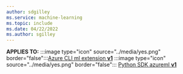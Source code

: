 ```yaml
---
author: sdgilley
ms.service: machine-learning
ms.topic: include
ms.date: 04/22/2022
ms.author: sgilley
---
```


**APPLIES TO:**
:::image type="icon" source="../media/yes.png"  border="false":::[Azure CLI ml extension **v1**](/azure/machine-learning/reference-azure-machine-learning-cli?view=azureml-api-1)
:::image type="icon" source="../media/yes.png" border="false"::: [Python SDK azureml **v1**](/python/api/overview/azure/ml/?view=azure-ml-py&preserve-view=true)
